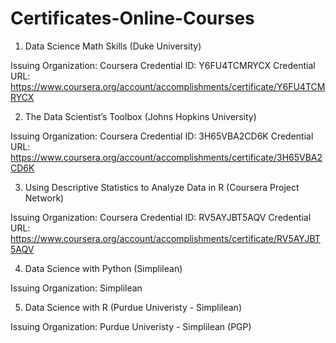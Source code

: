 # Certificates-Online-Courses

1. Data Science Math Skills (Duke University)

Issuing Organization: Coursera
Credential ID: Y6FU4TCMRYCX
Credential URL: https://www.coursera.org/account/accomplishments/certificate/Y6FU4TCMRYCX


2. The Data Scientist’s Toolbox (Johns Hopkins University)

Issuing Organization: Coursera
Credential ID: 3H65VBA2CD6K
Credential URL: https://www.coursera.org/account/accomplishments/certificate/3H65VBA2CD6K


3. Using Descriptive Statistics to Analyze Data in R  (Coursera Project Network)

Issuing Organization: Coursera
Credential ID: RV5AYJBT5AQV
Credential URL: https://www.coursera.org/account/accomplishments/certificate/RV5AYJBT5AQV


4. Data Science with Python (Simplilean)

Issuing Organization: Simplilean


5. Data Science with R (Purdue Univeristy - Simplilean)

Issuing Organization: Purdue Univeristy - Simplilean (PGP)




